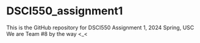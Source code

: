 # DSCI550_assignment1
This is the GitHub repository for DSCI550 Assignment 1, 2024 Spring, USC 
We are Team #8 by the way <_<

